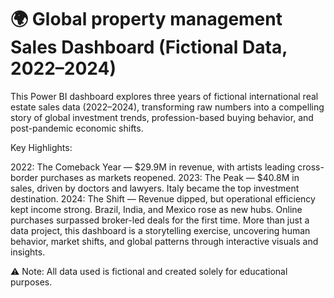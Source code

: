 # 🌍 Global property management Sales Dashboard (Fictional Data, 2022–2024)

This Power BI dashboard explores three years of fictional international real estate sales data (2022–2024), transforming raw numbers into a compelling story of global investment trends, profession-based buying behavior, and post-pandemic economic shifts.

Key Highlights:

2022: The Comeback Year — $29.9M in revenue, with artists leading cross-border purchases as markets reopened.
2023: The Peak — $40.8M in sales, driven by doctors and lawyers. Italy became the top investment destination.
2024: The Shift — Revenue dipped, but operational efficiency kept income strong. Brazil, India, and Mexico rose as new hubs. Online purchases surpassed broker-led deals for the first time.
More than just a data project, this dashboard is a storytelling exercise, uncovering human behavior, market shifts, and global patterns through interactive visuals and insights.

⚠️ Note: All data used is fictional and created solely for educational purposes.

